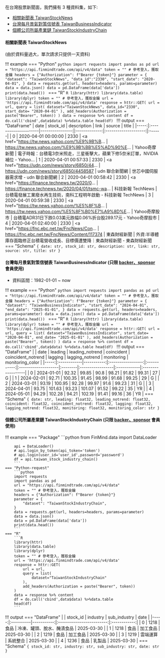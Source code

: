
在台灣股票新聞面，我們擁有 3 種資料集，如下:

- [相關新聞表 TaiwanStockNews](https://finmind.github.io/tutor/TaiwanMarket/Others/#taiwanstocknews)
- [台灣每月景氣對策信號表 TaiwanBusinessIndicator](https://finmind.github.io/tutor/TaiwanMarket/Others/#taiwanbusinessindicator-backersponsor)
- [個體公司所屬產業鏈 TaiwanStockIndustryChain](https://finmind.github.io/tutor/TaiwanMarket/Others/#taiwanstockindustrychain-backersponsor)


#### 相關新聞表 TaiwanStockNews

(由於資料量過大，單次請求只提供一天資料)

!!! example
    === "Python"
        ```python
        import requests
        import pandas as pd
        url = "https://api.finmindtrade.com/api/v4/data"
        token = "" # 參考登入，獲取金鑰
        headers = {"Authorization": f"Bearer {token}"}
        parameter = {
            "dataset": "TaiwanStockNews",
            "data_id":"2330",
            "start_date": "2020-04-01",
        }
        data = requests.get(url, headers=headers, params=parameter)
        data = data.json()
        data = pd.DataFrame(data['data'])
        print(data.head())
        ```
    === "R"
        ```R
        library(httr)
        library(data.table)
        library(dplyr)
        token = "" # 參考登入，獲取金鑰
        url = 'https://api.finmindtrade.com/api/v4/data'
        response = httr::GET(
            url = url,
            query = list(
                dataset="TaiwanStockNews",
                data_id="2330",
                start_date= "2020-04-01"
            ),
            add_headers(Authorization = paste("Bearer", token))
        )
        data = response %>% content
        df = do.call('cbind',data$data) %>%data.table
        head(df)
        ```
!!! output
    === "DataFrame"
        | date | stock_id             | description     | link         | source                | title |
        |-----:|:---------------------|----------------:|:-------------:|:--------------------:|:------|
        | 0    | 2020-04-01 00:00:00  |   2330          | &lt;a href="https://tw.news.yahoo.com/%E9%9B%B...  | https://tw.news.yahoo.com/%E9%9B%BB%E5%AD%90%E...    | Yahoo奇摩新聞  | 電子時報：台積電3奈米照走，三星衝擊大，蘋果下修5奈米訂單，NVIDIA補位 - Yahoo...
        | 1    | 2020-04-01 00:57:33  |   2330          | &lt;a href="https://udn.com/news/story/6850/44...  | https://udn.com/news/story/6850/4458587              | udn 聯合新聞網                             | 世芯中國伺服器需求增 - udn 聯合新聞網
        | 2    | 2020-04-01 00:58:42  |   2330          | &lt;a href="https://finance.technews.tw/2020/0...  | https://finance.technews.tw/2020/04/01/tsmc-wa...    | 科技新報 TechNews             | 台積電發展工業廢水再生技術，南科工程明年啟動 - 科技新報 TechNews
        | 3    | 2020-04-01 00:59:38  |   2330          | &lt;a href="https://tw.news.yahoo.com/%E5%8F%B...  | https://tw.news.yahoo.com/%E5%8F%B0%E7%A9%8D%E...    | Yahoo奇摩股市     | 台積電ADR31日下跌0.03美元跌幅0.06%折台股289.17元 - Yahoo奇摩股市
        | 4    | 2020-04-01 02:40:00  |   2330          | &lt;a href="https://fnc.ebc.net.tw/FncNews/Con...  | https://fnc.ebc.net.tw/FncNews/Content/117374        | 東森財經新聞        | 外資:半導體庫存面臨修正台積電營收成長、目標價遭雙降｜東森財經新聞 - 東森財經新聞
    === "Schema"
        ```
        {
            date: str,
            stock_id: str,
            description: str,
            link: str,
            source: str,
            title: str
        }
        ```

#### 台灣每月景氣對策信號表 TaiwanBusinessIndicator (只限 [backer、sponsor](https://finmindtrade.com/analysis/#/Sponsor/sponsor) 會員使用)

- 資料區間：1982-01-01 ~ now

!!! example
    === "Python"
        ```python
        import requests
        import pandas as pd
        url = "https://api.finmindtrade.com/api/v4/data"
        token = "" # 參考登入，獲取金鑰
        headers = {"Authorization": f"Bearer {token}"}
        parameter = {
            "dataset": "TaiwanBusinessIndicator",
            "start_date": "2024-04-01",
            "end_date": "2025-01-01",
        }
        data = requests.get(url, headers=headers, params=parameter)
        data = data.json()
        data = pd.DataFrame(data['data'])
        print(data.head())
        ```
    === "R"
        ```R
        library(httr)
        library(data.table)
        library(dplyr)
        token = "" # 參考登入，獲取金鑰
        url = 'https://api.finmindtrade.com/api/v4/data'
        response = httr::GET(
            url = url,
            query = list(
                dataset="TaiwanBusinessIndicator",
                start_date= "2020-04-01",
                end_date= "2025-01-01"
            ),
            add_headers(Authorization = paste("Bearer", token))
        )
        data = response %>% content
        df = do.call('cbind',data$data) %>%data.table
        head(df)
        ```
!!! output
    === "DataFrame"
        |      |    date     |   leading  | leading_notrend   | coincident  | coincident_notrend  | lagging |  lagging_notrend |  monitoring |  monitoring_color |
        |-----:|:------------|-----------:|:-----------------:|:-----------:|:--------------------|:--------|:-----------------|:------------|:------------------|
        | 0    | 2024-01-01  |    92.32   |      99.85        |      90.8   |          98.21      |  91.82  |         99.31    |      27     |         G         |
        | 1    | 2024-02-01  |    92.71   |      100.35       |      91.45  |          98.99      |  91.68  |         99.25    |      29     |         G         |
        | 2    | 2024-03-01  |    93.19   |      100.95       |      92.28  |          99.97      |  91.6   |         99.23    |      31     |         G         |
        | 3    | 2024-04-01  |    93.75   |      101.63       |      93.23  |          101.07     |  91.52  |         99.22    |      35     |         YR        |
        | 4    | 2024-05-01  |    94.29   |      102.28       |      94.21  |          102.19     |  91.41  |         99.16    |      36     |         YR        |
    === "Schema"
        ```
        {
            date: str,
            leading: float32,
            leading_notrend: float32,
            coincident: float32,
            coincident_notrend: float32,
            lagging: float32,
            lagging_notrend: float32,
            monitoring: float32,
            monitoring_color: str
        }
        ```

#### 個體公司所屬產業鏈 TaiwanStockIndustryChain (只限 [backer、sponsor](https://finmindtrade.com/analysis/#/Sponsor/sponsor) 會員使用)


!!! example
    === "Package"
        ```python
        from FinMind.data import DataLoader

        api = DataLoader()
        # api.login_by_token(api_token='token')
        # api.login(user_id='user_id',password='password')
        df = api.taiwan_stock_industry_chain()
        ```
    === "Python-request"
        ```python
        import requests
        import pandas as pd
        url = "https://api.finmindtrade.com/api/v4/data"
        token = "" # 參考登入，獲取金鑰
        headers = {"Authorization": f"Bearer {token}"}
        parameter = {
            "dataset": "TaiwanStockIndustryChain",
        }
        data = requests.get(url, headers=headers, params=parameter)
        data = data.json()
        data = pd.DataFrame(data['data'])
        print(data.head())
        ```
    === "R"
        ```R
        library(httr)
        library(data.table)
        library(dplyr)
        token = "" # 參考登入，獲取金鑰
        url = 'https://api.finmindtrade.com/api/v4/data'
        response = httr::GET(
            url = url,
            query = list(
                dataset="TaiwanStockIndustryChain"
            ),
            add_headers(Authorization = paste("Bearer", token))
        )
        data = response %>% content
        df = do.call('cbind',data$data) %>%data.table
        head(df)
        ```
!!! output
    === "DataFrame"
        |      | stock_id  |   industry  |      sub_industry        |    date    |
        |-----:|:----------|-----------:|:-------------------------:|:------------:|
        | 0    |    1218   |    食品     | 冷凍、罐頭、脫水、醃漬食品 |   2025-03-30  |
        | 1    |    1218   |    食品     |          加工食品        |   2025-03-30  |
        | 2    |    1219   |    食品     |          加工食品        |   2025-03-30  |
        | 3    |    1219   |    雲端運算 |          系統整合        |   2025-03-30 |
        | 4    |    1236   |    食品     |          乳製品          |   2025-03-30 |
    === "Schema"
        ```
        {
            stock_id: str,
            industry: str,
            sub_industry: str,
            date: str
        }
        ```